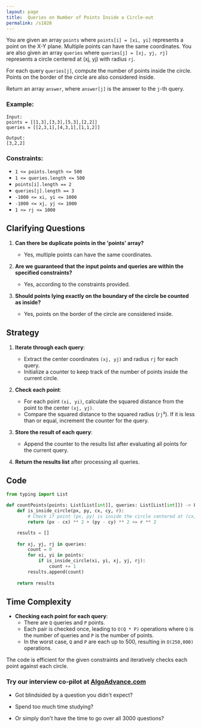 ```yaml
---
layout: page
title:  Queries on Number of Points Inside a Circle-out
permalink: /s1828
---
```


You are given an array `points` where `points[i] = [xi, yi]` represents a point on the X-Y plane. Multiple points can have the same coordinates. You are also given an array `queries` where `queries[j] = [xj, yj, rj]` represents a circle centered at (xj, yj) with radius `rj`.

For each query `queries[j]`, compute the number of points inside the circle. Points on the border of the circle are also considered inside.

Return an array `answer`, where `answer[j]` is the answer to the `j`-th query.

### Example:
```
Input: 
points = [[1,3],[3,3],[5,3],[2,2]]
queries = [[2,3,1],[4,3,1],[1,1,2]]

Output: 
[3,2,2]
```

### Constraints:
- `1 <= points.length <= 500`
- `1 <= queries.length <= 500`
- `points[i].length == 2`
- `queries[j].length == 3`
- `-1000 <= xi, yi <= 1000`
- `-1000 <= xj, yj <= 1000`
- `1 <= rj <= 1000`

## Clarifying Questions

1. **Can there be duplicate points in the 'points' array?**
    - Yes, multiple points can have the same coordinates.

2. **Are we guaranteed that the input points and queries are within the specified constraints?**
    - Yes, according to the constraints provided.

3. **Should points lying exactly on the boundary of the circle be counted as inside?**
    - Yes, points on the border of the circle are considered inside.

## Strategy

1. **Iterate through each query**:
    - Extract the center coordinates `(xj, yj)` and radius `rj` for each query.
    - Initialize a counter to keep track of the number of points inside the current circle.
    
2. **Check each point**:
    - For each point `(xi, yi)`, calculate the squared distance from the point to the center `(xj, yj)`.
    - Compare the squared distance to the squared radius (`rj`²). If it is less than or equal, increment the counter for the query.
    
3. **Store the result of each query**:
    - Append the counter to the results list after evaluating all points for the current query.

4. **Return the results list** after processing all queries.

## Code
```python
from typing import List

def countPoints(points: List[List[int]], queries: List[List[int]]) -> List[int]:
    def is_inside_circle(px, py, cx, cy, r):
        # Check if point (px, py) is inside the circle centered at (cx, cy) with radius r
        return (px - cx) ** 2 + (py - cy) ** 2 <= r ** 2

    results = []
    
    for xj, yj, rj in queries:
        count = 0
        for xi, yi in points:
            if is_inside_circle(xi, yi, xj, yj, rj):
                count += 1
        results.append(count)
    
    return results
```

## Time Complexity

- **Checking each point for each query**:
  - There are `Q` queries and `P` points.
  - Each pair is checked once, leading to `O(Q * P)` operations where `Q` is the number of queries and `P` is the number of points.
  - In the worst case, `Q` and `P` are each up to 500, resulting in `O(250,000)` operations.

The code is efficient for the given constraints and iteratively checks each point against each circle.




### Try our interview co-pilot at [AlgoAdvance.com](https://algoAdvance.com)

- Got blindsided by a question you didn't expect?

- Spend too much time studying?

- Or simply don't have the time to go over all 3000 questions?

